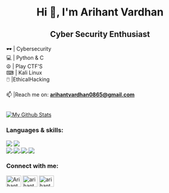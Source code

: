 <h1 align="center">Hi 👋, I'm Arihant Vardhan</h1>
<h2 align="center">Cyber Security Enthusiast</h2>

🕶️ | Cybersecurity<br>
💻 | Python & C<br>
☮️ | Play CTF'S<br>
⌨ | Kali Linux<br>
🖱️  |EthicalHacking<br><br>
📫 |Reach me on: **arihantvardhan0865@gmail.com**<br><br>



<a href="https://github.com/ar885/"><img align="center" title="My Github Stats" alt="My Github Stats" src="https://github-readme-stats.vercel.app/api?username=ar885&count_private=true&hide=issues&show_icons=true&theme=radical" /></a>
<br>
<h3>Languages & skills:</h3>
  <a href="https://python.org/" target="blank"><img align="center" src="https://img.shields.io/badge/PYTHON-yellow?logo=PYTHON&logoColor=black&labelColor=green&color=green"></a> 
  <a href="" target="blank"><img align="center" src="https://img.shields.io/badge/CSS-yellow?logo=CSS3&logoColor=white&labelColor=red&color=red">
  <br/>
  <a href="https://javascript.com/" target="blank"><img align="center" src="https://img.shields.io/badge/JAVASCRIPT-yellow?logo=JAVASCRIPT&logoColor=black&labelColor=RED&color=RED">
  <a href="https://www.w3schools.com/c/" target="blank"><img align="center" src="https://img.shields.io/badge/C-yellow?logo=C&logoColor=white&labelColor=blue&color=blue">
  <a href="" target="blank"><img align="center" src="https://img.shields.io/badge/HTML-yellow?logo=HTML5&logoColor=white&labelColor=blue&color=blue"> 
  <a href="https://www.kali.org/" target="blank"><img align="center" src="https://img.shields.io/badge/KaliLinux-yellow?logo=KaliLinux&logoColor=Green&labelColor=Black&color=Red">
  </a>
<h3 align="left">Connect with me:</h3>
<p align="left">
<a href="https://twitter.com/ArihantVardhan" target="blank"><img align="center" src="https://raw.githubusercontent.com/rahuldkjain/github-profile-readme-generator/master/src/images/icons/Social/twitter.svg" alt="Arihant" height="30" width="40" /></a>
<a href="https://www.linkedin.com/in/arihant-vardhan-91a15915a/" target="blank"><img align="center" src="https://raw.githubusercontent.com/rahuldkjain/github-profile-readme-generator/master/src/images/icons/Social/linked-in-alt.svg" alt="arihant" height="30" width="40" /></a>
<a href="http://instagram.com/vardhanarihant" target="blank"><img align="center" src="https://raw.githubusercontent.com/rahuldkjain/github-profile-readme-generator/master/src/images/icons/Social/instagram.svg" alt="arihant" height="30" width="40" /></a>
</p>
